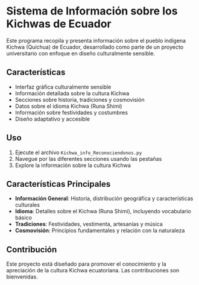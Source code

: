 # Sistema de Información sobre los Kichwas de Ecuador

Este programa recopila y presenta información sobre el pueblo indígena Kichwa (Quichua) de Ecuador, desarrollado como parte de un proyecto universitario con enfoque en diseño culturalmente sensible.

## Características

- Interfaz gráfica culturalmente sensible
- Información detallada sobre la cultura Kichwa
- Secciones sobre historia, tradiciones y cosmovisión
- Datos sobre el idioma Kichwa (Runa Shimi)
- Información sobre festividades y costumbres
- Diseño adaptativo y accesible

## Uso

1. Ejecute el archivo `Kichwa_info_Reconociendonos.py`
2. Navegue por las diferentes secciones usando las pestañas
3. Explore la información sobre la cultura Kichwa

## Características Principales

- **Información General**: Historia, distribución geográfica y características culturales
- **Idioma**: Detalles sobre el Kichwa (Runa Shimi), incluyendo vocabulario básico
- **Tradiciones**: Festividades, vestimenta, artesanías y música
- **Cosmovisión**: Principios fundamentales y relación con la naturaleza

## Contribución

Este proyecto está diseñado para promover el conocimiento y la apreciación de la cultura Kichwa ecuatoriana. Las contribuciones son bienvenidas.
